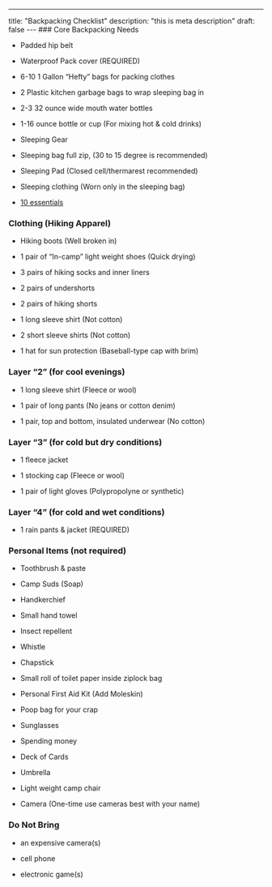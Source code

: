 ---
title: "Backpacking Checklist"
description: "this is meta description"
draft: false
--- ### Core Backpacking Needs
 * Padded hip belt

 * Waterproof Pack cover (REQUIRED)

 * 6-10 1 Gallon “Hefty” bags for packing clothes

 * 2 Plastic kitchen garbage bags to wrap sleeping bag in

 * 2-3 32 ounce wide mouth water bottles

 * 1-16 ounce bottle or cup (For mixing hot & cold drinks)

 * Sleeping Gear

 * Sleeping bag full zip, (30 to 15 degree is recommended)

 * Sleeping Pad (Closed cell/thermarest recommended)

 * Sleeping clothing (Worn only in the sleeping bag)
 
 * [10 essentials](/the-ten-essentials)
 ### Clothing (Hiking Apparel)

 * Hiking boots (Well broken in)

 * 1 pair of “In-camp” light weight shoes (Quick drying)

 * 3 pairs of hiking socks and inner liners
 
  * 2 pairs of undershorts

  * 2 pairs of hiking shorts

  * 1 long sleeve shirt (Not cotton)

  * 2 short sleeve shirts (Not cotton)

  * 1 hat for sun protection (Baseball-type cap with brim)

  ### Layer “2” (for cool evenings)
  * 1 long sleeve shirt (Fleece or wool)

  * 1 pair of long pants (No jeans or cotton denim)
  
  * 1 pair, top and bottom, insulated underwear (No cotton)

 ### Layer “3” (for cold but dry conditions)
  * 1 fleece jacket

  * 1 stocking cap (Fleece or wool)
  
  * 1 pair of light gloves (Polypropolyne or synthetic)

 ### Layer “4” (for cold and wet conditions)
 * 1 rain pants & jacket (REQUIRED)

 ### Personal Items (not required)

 * Toothbrush & paste

 * Camp Suds (Soap)

 * Handkerchief

 * Small hand towel

 * Insect repellent

 * Whistle

 * Chapstick

 * Small roll of toilet paper inside ziplock bag

 * Personal First Aid Kit (Add Moleskin)

 * Poop bag for your crap

 * Sunglasses

 * Spending money

 * Deck of Cards

 * Umbrella

 * Light weight camp chair

 * Camera (One-time use cameras best with your name)

 ### Do Not Bring
 
 * an expensive camera(s)
 
 * cell phone
 
 * electronic game(s)

